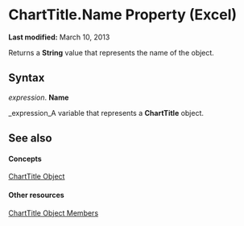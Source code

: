 
# ChartTitle.Name Property (Excel)

 **Last modified:** March 10, 2013

Returns a  **String** value that represents the name of the object.

## Syntax

 _expression_. **Name**

 _expression_A variable that represents a  **ChartTitle** object.


## See also


#### Concepts


 [ChartTitle Object](e0a10650-66dd-dd33-e9ba-5a5c0f78f2c3.md)
#### Other resources


 [ChartTitle Object Members](289a6f65-7f65-c394-b641-bfd0daf14a1a.md)
